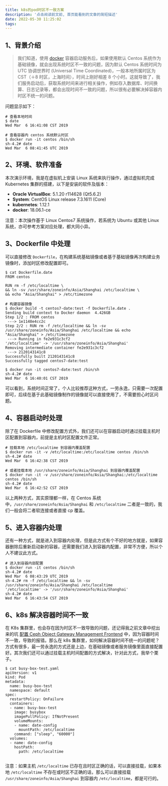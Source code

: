 ```yaml
---
title: k8s的pod时区不一致方案
description: '点击阅读前文前, 首页能看到的文章的简短描述'
date: 2022-05-30 11:25:02
tags:
---
```


## 1、背景介绍

> 我们知道，使用 [docker](https://so.csdn.net/so/search?q=docker&spm=1001.2101.3001.7020) 容器启动服务后，如果使用默认 Centos 系统作为基础镜像，就会出现系统时区不一致的问题，因为默认 Centos 系统时间为 UTC 协调世界时 (Universal Time Coordinated)，一般本地所属时区为 CST（＋8 时区，上海时间），时间上刚好相差 8 个小时。这就导致了，我们服务启动后，获取系统时间来进行相关操作，例如存入数据库、时间换算、日志记录等，都会出现时间不一致的问题，所以很有必要解决掉容器内时区不统一的问题。

问题显示如下：

```
# 查看本地时间
$ date
Wed Mar  6 16:41:08 CST 2019

# 查看容器内 centos 系统默认时区
$ docker run -it centos /bin/sh
sh-4.2# date
Wed Mar  6 08:41:45 UTC 2019
```

## 2、环境、软件准备

本次演示环境，我是在虚拟机上安装 Linux 系统来执行操作，通过虚拟机完成 Kubernetes 集群的搭建，以下是安装的软件及版本：

-   **Oracle VirtualBox**: 5.1.20 r114628 (Qt5.6.2)
-   **System**: CentOS Linux release 7.3.1611 (Core)
-   **kubernetes**: 1.12.1
-   **docker**: 18.06.1-ce

注意：本次操作基于 Linux Centos7 系统操作，若系统为 Ubuntu 或其他 Linux 系统，亦可参考方案对应处理，都大同小异。

## 3、Dockerfile 中处理

可以直接修改 `Dockerfile`，在构建系统基础镜像或者基于基础镜像再次构建业务镜像时，添加时区修改配置即可。

```
$ cat Dockerfile.date
FROM centos

RUN rm -f /etc/localtime \
&& ln -sv /usr/share/zoneinfo/Asia/Shanghai /etc/localtime \
&& echo "Asia/Shanghai" > /etc/timezone

# 构建容器镜像
$ docker build -t centos7-date:test -f Dockerfile.date .
Sending build context to Docker daemon  4.426GB
Step 1/2 : FROM centos
 ---> 1e1148e4cc2c
Step 2/2 : RUN rm -f /etc/localtime && ln -sv /usr/share/zoneinfo/Asia/Shanghai /etc/localtime && echo "Asia/Shanghai" > /etc/timezone
 ---> Running in fe2e931c3cf2
'/etc/localtime' -> '/usr/share/zoneinfo/Asia/Shanghai'
Removing intermediate container fe2e931c3cf2
 ---> 2120143141c8
Successfully built 2120143141c8
Successfully tagged centos7-date:test

$ docker run -it centos7-date:test /bin/sh
sh-4.2# date
Wed Mar  6 16:40:01 CST 2019
```

可以看到，系统时间正常了，个人比较推荐这种方式，一劳永逸，只需要一次配置即可，后续在基于此基础镜像制作的镜像就可以直接使用了，不需要担心时区问题。

## 4、容器启动时处理

除了在 Dockerfile 中修改配置方式外，我们还可以在容器启动时通过挂载主机时区配置到容器内，前提是主机时区配置文件正常。

```
# 挂载本地 /etc/localtime 到容器内覆盖配置
$ docker run -it -v /etc/localtime:/etc/localtime centos /bin/sh
sh-4.2# date
Wed Mar  6 16:42:38 CST 2019

# 或者挂载本地 /usr/share/zoneinfo/Asia/Shanghai 到容器内覆盖配置
$ docker run -it -v /usr/share/zoneinfo/Asia/Shanghai:/etc/localtime centos /bin/sh
sh-4.2# date
Wed Mar  6 16:42:52 CST 2019
```

以上两种方式，其实原理都一样，在 Centos 系统中，`/usr/share/zoneinfo/Asia/Shanghai` 和 `/etc/localtime` 二者是一致的，我们一般会将二者软连接或者直接 cp 覆盖。

## 5、进入容器内处理

还有一种方式，就是进入到容器内处理，但是此方式有个不好的地方就是，如果容器删除后重新启动新的容器，还需要我们进入到容器内配置，非常不方便，所以个人不建议此方式。

```
# 进入到容器内部配置
$ docker run -it centos /bin/sh
sh-4.2# date
Wed Mar  6 08:43:29 UTC 2019
sh-4.2# rm -f /etc/localtime && ln -sv /usr/share/zoneinfo/Asia/Shanghai /etc/localtime
'/etc/localtime' -> '/usr/share/zoneinfo/Asia/Shanghai'
sh-4.2# date
Wed Mar  6 16:43:54 CST 2019
```

## 6、k8s 解决容器时间不一致

在 K8s 集群里，也会存在因为时区不一致导致的问题，还记得我之前文章中挖出来的坑 [配置 Ceph Object Gateway Management Frontend](https://blog.csdn.net/aixiaoyang168/article/details/86467931#6_Ceph_Object_Gateway_Management_Frontend_647) 中，因为容器时间不一致，导致的报错。那么在 k8s 集群里，如何解决容器时间不统一的问题呢？方式有很多，最一劳永逸的方式还是上边，在基础镜像或者服务镜像里面直接配置好。其次我们还可以通过挂载主机时间配置的方式解决，针对此方式，我举个栗子。

```
$ cat busy-box-test.yaml
apiVersion: v1
kind: Pod
metadata:
  name: busy-box-test
  namespace: default
spec:
  restartPolicy: OnFailure
  containers:
  - name: busy-box-test
    image: busybox
    imagePullPolicy: IfNotPresent
    volumeMounts:
    - name: date-config
      mountPath: /etc/localtime
    command: ["sleep", "60000"]
  volumes:
  - name: date-config
    hostPath:
      path: /etc/localtime
               
```

注意：如果主机 `/etc/localtime` 已存在且时区正确的话，可以直接挂载，如果本地 `/etc/localtime` 不存在或时区不正确的话，那么可以直接挂载 `/usr/share/zoneinfo/Asia/Shanghai` 到容器内 `/etc/localtime`，都是可行的。
